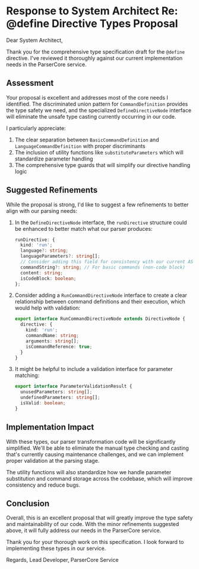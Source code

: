 # Response to System Architect Re: @define Directive Types Proposal

Dear System Architect,

Thank you for the comprehensive type specification draft for the `@define` directive. I've reviewed it thoroughly against our current implementation needs in the ParserCore service.

## Assessment

Your proposal is excellent and addresses most of the core needs I identified. The discriminated union pattern for `CommandDefinition` provides the type safety we need, and the specialized `DefineDirectiveNode` interface will eliminate the unsafe type casting currently occurring in our code.

I particularly appreciate:

1. The clear separation between `BasicCommandDefinition` and `LanguageCommandDefinition` with proper discriminants
2. The inclusion of utility functions like `substituteParameters` which will standardize parameter handling
3. The comprehensive type guards that will simplify our directive handling logic

## Suggested Refinements

While the proposal is strong, I'd like to suggest a few refinements to better align with our parsing needs:

1. In the `DefineDirectiveNode` interface, the `runDirective` structure could be enhanced to better match what our parser produces:
   ```typescript
   runDirective: {
     kind: 'run';
     language?: string;
     languageParameters?: string[];
     // Consider adding this field for consistency with our current AST
     commandString?: string; // For basic commands (non-code block)
     content: string;
     isCodeBlock: boolean;
   };
   ```

2. Consider adding a `RunCommandDirectiveNode` interface to create a clear relationship between command definitions and their execution, which would help with validation:
   ```typescript
   export interface RunCommandDirectiveNode extends DirectiveNode {
     directive: {
       kind: 'run';
       commandName: string;
       arguments: string[];
       isCommandReference: true;
     }
   }
   ```

3. It might be helpful to include a validation interface for parameter matching:
   ```typescript
   export interface ParameterValidationResult {
     unusedParameters: string[];
     undefinedParameters: string[];
     isValid: boolean;
   }
   ```

## Implementation Impact

With these types, our parser transformation code will be significantly simplified. We'll be able to eliminate the manual type checking and casting that's currently causing maintenance challenges, and we can implement proper validation at the parsing stage.

The utility functions will also standardize how we handle parameter substitution and command storage across the codebase, which will improve consistency and reduce bugs.

## Conclusion

Overall, this is an excellent proposal that will greatly improve the type safety and maintainability of our code. With the minor refinements suggested above, it will fully address our needs in the ParserCore service.

Thank you for your thorough work on this specification. I look forward to implementing these types in our service.

Regards,
Lead Developer, ParserCore Service